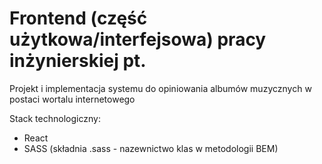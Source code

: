 # Frontend (część użytkowa/interfejsowa) pracy inżynierskiej pt.
Projekt i implementacja systemu do opiniowania albumów muzycznych w postaci wortalu internetowego

Stack technologiczny:
* React
* SASS (składnia .sass - nazewnictwo klas w metodologii BEM)